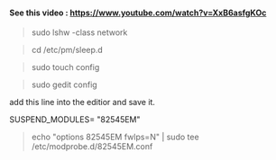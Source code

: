 #### See this video : https://www.youtube.com/watch?v=XxB6asfgKOc

> sudo lshw -class network

> cd /etc/pm/sleep.d

> sudo touch config

> sudo gedit config

add this line into the editior and save it.

SUSPEND_MODULES= "82545EM"

> echo "options 82545EM fwlps=N" | sudo tee /etc/modprobe.d/82545EM.conf 
